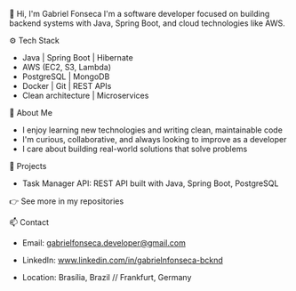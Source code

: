 👋 Hi, I'm Gabriel Fonseca
I'm a software developer focused on building backend systems with Java, Spring Boot, and cloud technologies like AWS.

⚙️ Tech Stack

* Java | Spring Boot | Hibernate
* AWS (EC2, S3, Lambda)
* PostgreSQL | MongoDB
* Docker | Git | REST APIs
* Clean architecture | Microservices
    
🌱 About Me

* I enjoy learning new technologies and writing clean, maintainable code
* I'm curious, collaborative, and always looking to improve as a developer
* I care about building real-world solutions that solve problems
    
🚀 Projects

* Task Manager API: REST API built with Java, Spring Boot, PostgreSQL
    
👉 See more in my repositories

📫 Contact
   
* Email: gabrielfonseca.developer@gmail.com
    
* LinkedIn: www.linkedin.com/in/gabrielnfonseca-bcknd
    
* Location: Brasília, Brazil // Frankfurt, Germany
